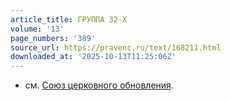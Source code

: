 ```yaml
---
article_title: ГРУППА 32-Х
volume: '13'
page_numbers: '389'
source_url: https://pravenc.ru/text/168211.html
downloaded_at: '2025-10-13T11:25:06Z'
---
```


- см. [Союз церковного обновления](<https://pravenc.ru/text/Союз церковного обновления.html>).

